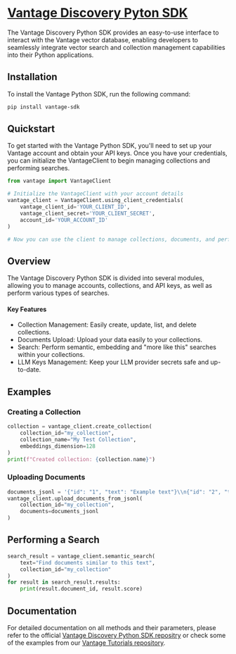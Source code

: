 # [Vantage Discovery Pyton SDK](https://github.com/VantageDiscovery/vantage-sdk-python)

The Vantage Discovery Python SDK provides an easy-to-use interface to interact with the Vantage vector database, enabling developers to seamlessly integrate vector search and collection management capabilities into their Python applications.

## Installation

To install the Vantage Python SDK, run the following command:

```bash
pip install vantage-sdk
```

## Quickstart

To get started with the Vantage Python SDK, you'll need to set up your Vantage account and obtain your API keys. Once you have your credentials, you can initialize the VantageClient to begin managing collections and performing searches.

```python
from vantage import VantageClient

# Initialize the VantageClient with your account details
vantage_client = VantageClient.using_client_credentials(
    vantage_client_id='YOUR_CLIENT_ID',
    vantage_client_secret='YOUR_CLIENT_SECRET',
    account_id='YOUR_ACCOUNT_ID'
)

# Now you can use the client to manage collections, documents, and perform searches
```

## Overview

The Vantage Discovery Python SDK is divided into several modules, allowing you to manage accounts, collections, and API keys, as well as perform various types of searches.

#### Key Features
- Collection Management: Easily create, update, list, and delete collections.
- Documents Upload: Upload your data easily to your collections.
- Search: Perform semantic, embedding and "more like this" searches within your collections.
- LLM Keys Management: Keep your LLM provider secrets safe and up-to-date.

## Examples

### Creating a Collection

```python
collection = vantage_client.create_collection(
    collection_id="my_collection",
    collection_name="My Test Collection",
    embeddings_dimension=128
)
print(f"Created collection: {collection.name}")
```

### Uploading Documents
```python
documents_jsonl = '{"id": "1", "text": "Example text"}\\n{"id": "2", "text": "Another example"}'
vantage_client.upload_documents_from_jsonl(
    collection_id="my_collection",
    documents=documents_jsonl
)
```

## Performing a Search

```python
search_result = vantage_client.semantic_search(
    text="Find documents similar to this text",
    collection_id="my_collection"
)
for result in search_result.results:
    print(result.document_id, result.score)
```

## Documentation 

For detailed documentation on all methods and their parameters, please refer to the official [Vantage Discovery Python SDK repositry](https://github.com/VantageDiscovery/vantage-sdk-python) or check some of the examples from our [Vantage Tutorials repository](https://github.com/VantageDiscovery/vantage-tutorials).